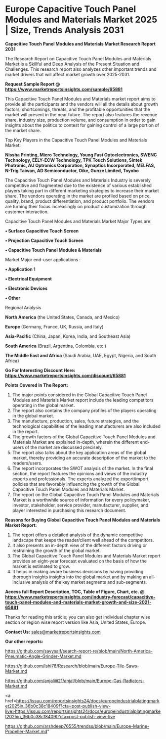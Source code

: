 # Europe Capacitive Touch Panel Modules and Materials Market 2025 | Size, Trends Analysis 2031

<strong>Capacitive Touch Panel Modules and Materials Market Research Report 2031</strong>

The Research Report on Capacitive Touch Panel Modules and Materials Market is a Skillful and Deep Analysis of the Present Situation and Challenges. This research report also analyzes other important trends and market drivers that will affect market growth over 2025-2031.

<strong>Request Sample Report @ <a href=https://www.marketreportsinsights.com/sample/65881>https://www.marketreportsinsights.com/sample/65881</a></strong>

This Capacitive Touch Panel Modules and Materials market report aims to provide all the participants and the vendors will all the details about growth factors, shortcomings, threats, and the profitable opportunities that the market will present in the near future. The report also features the revenue share, industry size, production volume, and consumption in order to gain insights about the politics to contest for gaining control of a large portion of the market share.

Top Key Players in the Capacitive Touch Panel Modules and Materials Market:

<strong>Nissha Printing, Micro Technology, Young Fast Optoelectronics, SWENC Technology, EELY-ECW Technology, TPK Touch Solutions, Sintek Photronic, AU Optronics Corporation, Synaptics Incorporated, MELFAS, N-Trig Taiwan, AD Semiconductor, Oike, Gunze Limited, Toyobo</strong>

The Capacitive Touch Panel Modules and Materials Industry is severely competitive and fragmented due to the existence of various established players taking part in different marketing strategies to increase their market share. The vendors operating in the market are profiled based on price, quality, brand, product differentiation, and product portfolio. The vendors are turning their focus increasingly on product customization through customer interaction.

Capacitive Touch Panel Modules and Materials Market Major Types are:

<strong>• Surface Capacitive Touch Screen

• Projection Capacitive Touch Screen

• Capacitive Touch Panel Modules & Materials</strong>

Market Major end-user applications :

<strong>• Application 1

• Electrical Equipment

• Electronic Devices

• Other</strong>

Regional Analysis

</u><strong><b>North America</b></strong> (the United States, Canada, and Mexico)

<strong><b>Europe </b></strong>(Germany, France, UK, Russia, and Italy)

<strong><b>Asia-Pacific</b></strong> (China, Japan, Korea, India, and Southeast Asia)

<strong><b>South America</b></strong> (Brazil, Argentina, Colombia, etc.)

<strong><b>The Middle East and Africa</b></strong> (Saudi Arabia, UAE, Egypt, Nigeria, and South Africa)

<strong>Go For Interesting Discount Here: <a href=https://www.marketreportsinsights.com/discount/65881>https://www.marketreportsinsights.com/discount/65881</a></strong>

<strong>Points Covered in The Report:</strong>
<ol>
  <li>The major points considered in the Global Capacitive Touch Panel Modules and Materials Market report include the leading competitors operating in the global market.</li>
  <li>The report also contains the company profiles of the players operating in the global market.</li>
  <li>The manufacture, production, sales, future strategies, and the technological capabilities of the leading manufacturers are also included in the report.</li>
  <li>The growth factors of the Global Capacitive Touch Panel Modules and Materials Market are explained in-depth, wherein the different end-users of the market are discussed precisely.</li>
  <li>The report also talks about the key application areas of the global market, thereby providing an accurate description of the market to the readers/users.</li>
  <li>The report incorporates the SWOT analysis of the market. In the final section, the report features the opinions and views of the industry experts and professionals. The experts analyzed the export/import policies that are favorably influencing the growth of the Global Capacitive Touch Panel Modules and Materials Market.</li>
  <li>The report on the Global Capacitive Touch Panel Modules and Materials Market is a worthwhile source of information for every policymaker, investor, stakeholder, service provider, manufacturer, supplier, and player interested in purchasing this research document.</li>
</ol>
<strong>Reasons for Buying Global Capacitive Touch Panel Modules and Materials Market Report:</strong>

<ol>
  <li>The report offers a detailed analysis of the dynamic competitive landscape that keeps the reader/client well ahead of the competitors.</li>
  <li>It also presents an in-depth view of the different factors driving or restraining the growth of the global market.</li>
  <li>The Global Capacitive Touch Panel Modules and Materials Market report provides an eight-year forecast evaluated on the basis of how the market is estimated to grow.</li>
  <li>It helps in making aware business decisions by having providing thorough insights insights into the global market and by making an all-inclusive analysis of the key market segments and sub-segments.</li>
</ol>
<strong>Access full Report Description, TOC, Table of Figure, Chart, etc. @ <a href=https://www.marketreportsinsights.com/industry-forecast/capacitive-touch-panel-modules-and-materials-market-growth-and-size-2021-65881>https://www.marketreportsinsights.com/industry-forecast/capacitive-touch-panel-modules-and-materials-market-growth-and-size-2021-65881</a></strong>


Thanks for reading this article; you can also get individual chapter wise section or region wise report version like Asia, United States, Europe.

<strong>Contact Us:</strong>
sales@marketreportsinsights.com

<strong>Our other reports:</strong>

<a href=https://github.com/sayysaif/search-report-re/blob/main/North-America-Pneumatic-Angle-Grinder-Market.md>https://github.com/sayysaif/search-report-re/blob/main/North-America-Pneumatic-Angle-Grinder-Market.md</a>

<a href=https://github.com/Ishi78/Research/blob/main/Europe-Tile-Saws-Market.md>https://github.com/Ishi78/Research/blob/main/Europe-Tile-Saws-Market.md</a>

<a href=https://github.com/anjaliiii21/anjal/blob/main/Europe-Gas-Radiators-Market.md>https://github.com/anjaliiii21/anjal/blob/main/Europe-Gas-Radiators-Market.md</a>

<a href=https://issuu.com/reportsinsights24/docs/europeindustrialplatingmarket2025in_36b0c38c18409f?cta=post-publish-view-live>https://issuu.com/reportsinsights24/docs/europeindustrialplatingmarket2025in_36b0c38c18409f?cta=post-publish-view-live</a>

<a href=https://github.com/arshdeep76555/trendss/blob/main/Europe-Marine-Propeller-Market.md>https://github.com/arshdeep76555/trendss/blob/main/Europe-Marine-Propeller-Market.md</a>"
